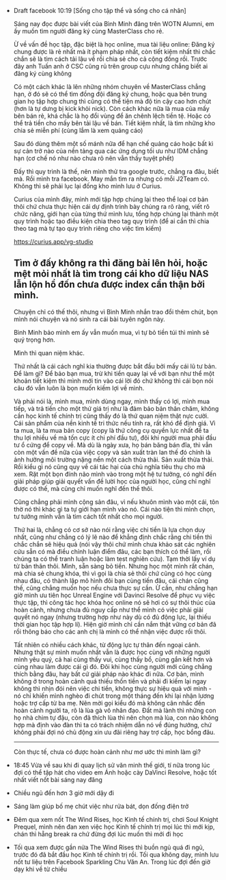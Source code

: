 - Draft facebook 10:19
  [Sống cho tập thể và sống cho cá nhân]
  
  Sáng nay đọc được bài viết của Bình Minh đăng trên WOTN Alumni, em ấy muốn tìm người đăng ký cùng MasterClass cho rẻ. 
  
  Ừ về vấn đề học tập, đặc biệt là học online, mua tài liệu online: Đăng ký chung được là rẻ nhất mà ít phạm pháp nhất, còn tiết kiệm nhất thì chắc chắn sẽ là tìm cách tải lậu về rồi chia sẻ cho cả cộng đồng rồi. Trước đây anh Tuấn anh ở CSC cũng rủ trên group cựu nhưng chẳng biết ai đăng ký cùng không
  
  Có một cách khác là lên những nhóm chuyên về MasterClass chẳng hạn, ở đó sẽ có thể tìm đồng đội đăng ký chung, hoặc qua bên trung gian họ tập hợp chung thì cũng có thể tiện mà độ tin cậy cao hơn chút (hơn là tự dưng bị kick khỏi nick). Còn cách khác nữa là mua của mấy bên bán rẻ, khá chắc là họ đổi vùng để ăn chênh lệch tiền tệ. Hoặc có thể trả tiền cho mấy bên tải lậu về bán. Tiết kiệm nhất, là tìm những kho chia sẻ miễn phí (cùng lắm là xem quảng cáo)
  
  Sau đó dùng thêm một số mánh nữa để hạn chế quảng cáo hoặc bất kì sự cản trở nào của nền tảng qua các ứng dụng tối ưu như IDM chẳng hạn (cơ chế nó như nào chưa rõ nên vẫn thấy tuyệt phết)
  
  Đấy thì quy trình là thế, nên mình thử tra google trước, chẳng ra đâu, biết mà. Rồi mình tra facebook. May mắn tìm ra nhưng có mỗi J2Team có. Không thì sẽ phải lục lại đống kho mình lưu ở Curius.
  
  Curius của mình đây, mình mới tập hợp chúng lại theo thể loại cơ bản thôi chứ chưa thực hiện cái dự định trình bày chúng ra rõ ràng, viết rõ chức năng, giới hạn của từng thứ mình lưu, tổng hợp chúng lại thành một quy trình hoặc tạo điều kiện chia theo tag quy trình (để ai cần thì chia theo tag mà tự tạo quy trình riêng cho việc tìm kiếm)
  
  https://curius.app/vg-studio
  
  Tìm ở đấy không ra thì đăng bài lên hỏi, hoặc mệt mỏi nhất là tìm trong cái kho dữ liệu NAS lẫn lộn hổ đốn chưa được index cẩn thận bởi mình.
  ---
  
  Chuyện chỉ có thế thôi, nhưng vì Bình Minh nhắn trao đổi thêm chút, bọn mình nói chuyện và nó sinh ra cái bài tuyên ngôn này. 
  
  Bình Minh bảo mình em ấy vẫn muốn mua, vì tự bỏ tiền túi thì mình sẽ quý trọng hơn. 
  
  Mình thì quan niệm khác. 
  
  Thứ nhất là cái cách nghĩ kia thường được bắt đầu bởi mấy cái lũ tư bản. Để làm gì? Để bảo bạn mua, trừ khi tiền quay lại về với bạn như thể một khoản tiết kiệm thì mình mới tin vào cái lời đó chứ không thì cái bọn nói câu đó vẫn luôn là bọn muốn kiếm lợi về mình. 
  
  Và phải nói là, mình mua, mình dùng ngay, mình thấy có lợi, mình mua tiếp, và trả tiền cho một thứ giá trị như là đảm bảo bản thân chăm, không cần học kinh tế chính trị cũng thấy đó là thứ quan niệm thật nực cười. Cái sản phẩm của nền kinh tế tri thức nếu tính ra, rất khó để định giá. Vì ta mua, là ta mua bản copy (copy là thứ công cụ quyền lực nhất để ta thu lợi nhiều về mà tốn cực ít chi phí đầu tư), đôi khi người mua phải đầu tư ổ cứng để copy về. Mà dù là ngày xưa, họ bán băng bán đĩa, thì vẫn còn một vấn đề nữa của việc copy và sản xuất tràn lan thế đó chính là ảnh hưởng môi trường nặng nền một cách thừa thãi. Sản xuất thừa thải. Rồi kiểu gì nó cũng quy về cái tác hại của chủ nghĩa tiêu thụ cho mà xem. Rặt một bọn đính não mình vào trong một hệ tư tưởng, có nghĩ đến giải pháp giúp giải quyết vấn đề lười học của người học, cũng chỉ nghĩ được có thế, mà cũng chỉ muốn nghĩ đến thế thôi. 
  
  Cũng chẳng phải mình cộng sản đâu, vì nếu khuôn mình vào một cái, tôn thờ nó thì khác gì ta tự giới hạn mình vào nó. Cái nào tiện thì mình chọn, tư tưởng mình vẫn là tìm cách tốt nhất cho mọi người. 
  
  Thứ hai là, chẳng có cơ sở nào nói rằng việc chi tiền là lựa chọn duy nhất, cũng như chẳng có lý lẽ nào để khẳng định chắc rằng chi tiền thì chắc chắn sẽ hiệu quả (nói vậy thôi chứ mình chưa khảo sát các nghiên cứu sẵn có mà điều chỉnh luận điểm đâu, các bạn thích có thể làm, rồi chúng ta có thể tranh luận hoặc làm test nghiên cứu). Tạm thời lấy ví dụ từ bản thân thôi. Mình, sẵn sàng bỏ tiền. Nhưng học một mình rất chán, mà chia sẻ chung khóa, thì vì gọi là chia sẻ thôi chứ cũng có học cùng nhau đâu, có thành lập mô hình đôi bạn cùng tiến đâu, cái chán cũng thế, cũng chẳng muốn học nếu chưa thực sự cần. Ừ cần, như chẳng hạn giờ mình ưu tiên học Unreal Engine với Davinci Resolve để phục vụ việc thực tập, thì công tác học khóa học online nó sẽ hơi có sự thôi thúc của hoàn cảnh, nhưng chưa đủ nguy cấp như thể mình có việc phải giải quyết nó ngay (nhưng trường hợp như này dù có đủ động lực, lại thiếu thời gian học tập hợp lí). Hiện giờ mình chỉ cần nắm thật vững cơ bản đã rồi thông báo cho các anh chị là mình có thể nhận việc được rồi thôi. 
  
  Tất nhiên có nhiều cách khác, từ động lực tự thân đến ngoại cảnh. Nhưng thật sự mình muốn nhất vẫn là được học cùng với những người mình yêu quý, cả hai cùng thấy vui, cùng thấy bổ, cùng gắn kết hơn và cùng nhau làm được cái gì đó. Đôi khi học cùng người mới cũng chẳng thích bằng đâu, hay bất cứ giải pháp nào khác đi nữa. Cơ bản, mình không ở trong hoàn cảnh quá thiếu thốn tiền và phải đi kiếm lại ngay không thì nhịn đói nên việc chi tiền, không thực sự hiệu quả với mình - nó chỉ khiến mình nghèo đi chút trong một tháng đến khi lại nhận lương hoặc trợ cấp từ ba mẹ. Nên mời gọi kiểu đó mà không cân nhắc đến hoàn cảnh người ta, rõ là lùa gà vô nhân đạo. Đất mà lành thì những con họ nhà chim tự đậu, còn đã thích lùa thì nên chọn mà lùa, con nào không hợp mà định vào đàn thì ta có trách nhiệm dẫn nó về đúng hướng, chứ không phải đợi nó chủ động xin ưu đãi riêng hay trợ cấp, học bổng đâu. 
  
  ---
  Còn thực tế, chưa có được hoàn cảnh như mơ ước thì mình làm gì?
- 18:45 Vừa về sau khi đi quay lịch sử văn minh thế giới, tí nữa trong lúc đợi có thể tập hát cho video em Ánh hoặc cày DaVinci Resolve, hoặc tốt nhất viết nốt bài sáng nay đăng
- Chiều ngủ đến hơn 3 giờ mới dậy đi
- Sáng làm giúp bố mẹ chút việc như rửa bát, dọn đống điện trở
- Đêm qua xem nốt The Wind Rises, học Kinh tế chính trị, chơi Soul Knight Prequel, mình nên đan xen việc học Kinh tế chính trị mọi lúc thì mới kịp, chán thì hẵng break ra chứ đừng đợi lúc muốn thì mới đi học
- Tối qua xem được gần nửa The Wind Rises thì buồn ngủ quá đi ngủ, trước đó đã bắt đầu học Kinh tế chính trị rồi. Tối qua không dạy, mình lưu nốt tư liệu trên Facebook Sparkling Chu Văn An. Trong lúc đợi đến giờ dạy khi về từ chiều